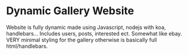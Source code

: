 
# Dynamic Gallery Website
Website is fully dynamic made using Javascript, nodejs with koa, handlebars...
Includes users, posts, interested ect. Somewhat like ebay.
VERY minimal styling for the gallery otherwise is basically full html/handlebars.

